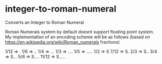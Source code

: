 # integer-to-roman-numeral
Converts an Integer to Roman Numeral


Roman Numerals system by default doesnt support floating point system. My implementation of an encoding scheme will be as follows (based on https://en.wikipedia.org/wiki/Roman_numerals fractions)

1/12 => .
1/6 => ..
1/4 => ...
1/3 => ....
1/5 => .....
1/2 => S
7/12 => S.
2/3 => S..
3/4 => S...
5/6 => S....
11/12 => S.....
